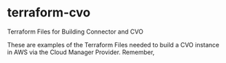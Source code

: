 # terraform-cvo
Terraform Files for Building Connector and CVO 

These are examples of the Terraform Files needed to build a CVO instance in AWS via the Cloud Manager Provider.
Remember,
